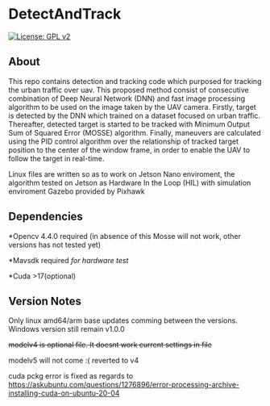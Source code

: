 # DetectAndTrack
[![License: GPL v2](https://img.shields.io/badge/License-GPL%20v2-blue.svg)](https://www.gnu.org/licenses/old-licenses/gpl-2.0.en.html)

## About
This repo contains detection and tracking code which purposed for tracking the urban traffic over uav. This proposed method consist of consecutive combination of Deep Neural Network (DNN) and fast image processing algorithm to be used on the image taken by the UAV camera. Firstly, target is detected by the DNN which trained on a dataset focused on urban traffic. Thereafter, detected target is started to be tracked with Minimum Output Sum of Squared Error (MOSSE) algorithm. Finally, maneuvers are calculated using the PID control algorithm over the relationship of tracked target position to the center of the window frame, in order to enable the UAV to follow the target in real-time. 

Linux files are written so as to work on Jetson Nano enviroment, the algorithm tested on Jetson as Hardware In the Loop (HIL) with simulation enviroment Gazebo provided by Pixhawk 

## Dependencies
*Opencv 4.4.0 required (in absence of this Mosse will not work, other versions has not tested yet) 

*Mavsdk required _for hardware test_ 

*Cuda >17(optional) 
## Version Notes
Only linux amd64/arm base updates comming between the versions. Windows version still remain v1.0.0 

~~modelv4 is optional file. It doesnt work current settings in file~~

modelv5 will not come :( reverted to v4 


cuda pckg error is fixed as regards to https://askubuntu.com/questions/1276896/error-processing-archive-installing-cuda-on-ubuntu-20-04
